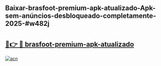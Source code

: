## Baixar-brasfoot-premium-apk-atualizado-Apk-sem-anúncios-desbloqueado-completamente-2025-#w482j

# <h2><a href="https://ainizakaria.my?title=brasfoot-premium-apk-atualizado&ref=20M">🔗👉 🔴 brasfoot-premium-apk-atualizado</a></h2>

[![acn](https://github.com/user-attachments/assets/0f9c940e-d8b0-45ae-aac7-cd30a18b3e1c)](https://ainizakaria.my?title=brasfoot-premium-apk-atualizado&ref=20M)

